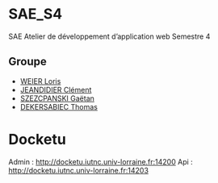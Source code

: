 # SAE_S4
SAE Atelier de développement d’application web Semestre 4
## Groupe
* [WEIER Loris](https://github.com/WashiFR)
* [JEANDIDIER Clément](https://github.com/KiSsWave)
* [SZEZCPANSKI Gaëtan](https://github.com/Gaetan66)
* [DEKERSABIEC Thomas](https://github.com/dekersab3u)

# Docketu
Admin : http://docketu.iutnc.univ-lorraine.fr:14200
Api : http://docketu.iutnc.univ-lorraine.fr:14203
